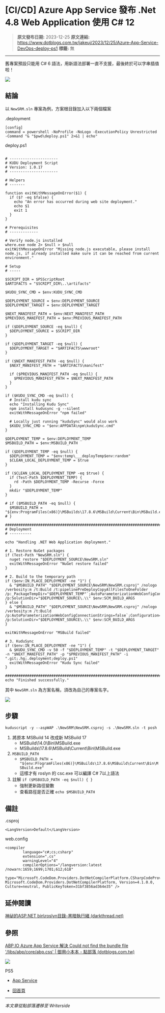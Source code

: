 # [CI/CD] Azure App Service 發布 .Net 4.8 Web Application 使用 C# 12

> **原文發布日期:** 2023-12-25
> **原文連結:** https://www.dotblogs.com.tw/jakeuj/2023/12/25/Azure-App-Service-DevOps-deploy-ps1
> **標籤:** 無

---

舊專案預設只能用 C# 6 語法，用新語法部署一直不支援，最後終於可以字串插值啦！

![](https://dotblogsfile.blob.core.windows.net/user/小小朱/d07efac4-7211-458d-943c-27e59ce4c15c/1703484955.png.png)

## 結論

以 `NewSRM.sln` 專案為例，方案根目錄加入以下兩個檔案

.deployment

```
[config]
command = powershell -NoProfile -NoLogo -ExecutionPolicy Unrestricted -Command "& "$pwd\deploy.ps1" 2>&1 | echo"
```

deploy.ps1

```

# ----------------------
# KUDU Deployment Script
# Version: 1.0.17
# ----------------------

# Helpers
# -------

function exitWithMessageOnError($1) {
  if ($? -eq $false) {
    echo "An error has occurred during web site deployment."
    echo $1
    exit 1
  }
}

# Prerequisites
# -------------

# Verify node.js installed
where.exe node 2> $null > $null
exitWithMessageOnError "Missing node.js executable, please install node.js, if already installed make sure it can be reached from current environment."

# Setup
# -----

$SCRIPT_DIR = $PSScriptRoot
$ARTIFACTS = "$SCRIPT_DIR\..\artifacts"

$KUDU_SYNC_CMD = $env:KUDU_SYNC_CMD

$DEPLOYMENT_SOURCE = $env:DEPLOYMENT_SOURCE
$DEPLOYMENT_TARGET = $env:DEPLOYMENT_TARGET

$NEXT_MANIFEST_PATH = $env:NEXT_MANIFEST_PATH
$PREVIOUS_MANIFEST_PATH = $env:PREVIOUS_MANIFEST_PATH

if ($DEPLOYMENT_SOURCE -eq $null) {
  $DEPLOYMENT_SOURCE = $SCRIPT_DIR
}

if ($DEPLOYMENT_TARGET -eq $null) {
  $DEPLOYMENT_TARGET = "$ARTIFACTS\wwwroot"
}

if ($NEXT_MANIFEST_PATH -eq $null) {
  $NEXT_MANIFEST_PATH = "$ARTIFACTS\manifest"

  if ($PREVIOUS_MANIFEST_PATH -eq $null) {
    $PREVIOUS_MANIFEST_PATH = $NEXT_MANIFEST_PATH
  }
}

if ($KUDU_SYNC_CMD -eq $null) {
  # Install kudu sync
  echo "Installing Kudu Sync"
  npm install kudusync -g --silent
  exitWithMessageOnError "npm failed"

  # Locally just running "kuduSync" would also work
  $KUDU_SYNC_CMD = "$env:APPDATA\npm\kuduSync.cmd"
}

$DEPLOYMENT_TEMP = $env:DEPLOYMENT_TEMP
$MSBUILD_PATH = $env:MSBUILD_PATH

if ($DEPLOYMENT_TEMP -eq $null) {
  $DEPLOYMENT_TEMP = "$env:temp\___deployTemp$env:random"
  $CLEAN_LOCAL_DEPLOYMENT_TEMP = $true
}

if ($CLEAN_LOCAL_DEPLOYMENT_TEMP -eq $true) {
  if (Test-Path $DEPLOYMENT_TEMP) {
    rd -Path $DEPLOYMENT_TEMP -Recurse -Force
  }
  mkdir "$DEPLOYMENT_TEMP"
}

# if ($MSBUILD_PATH -eq $null) {
  $MSBUILD_PATH = "${env:ProgramFiles(x86)}\MSBuilds\17.8.6\MSBuild\Current\Bin\MSBuild.exe"
# }

##################################################################################################################################
# Deployment
# ----------

echo "Handling .NET Web Application deployment."

# 1. Restore NuGet packages
if (Test-Path "NewSRM.sln") {
  nuget restore "$DEPLOYMENT_SOURCE\NewSRM.sln"
  exitWithMessageOnError "NuGet restore failed"
}

# 2. Build to the temporary path
if ($env:IN_PLACE_DEPLOYMENT -ne "1") {
  & "$MSBUILD_PATH" "$DEPLOYMENT_SOURCE\NewSRM\NewSRM.csproj" /nologo /verbosity:m /t:Build /t:pipelinePreDeployCopyAllFilesToOneFolder /p:_PackageTempDir="$DEPLOYMENT_TEMP"`;AutoParameterizationWebConfigConnectionStrings=false`;Configuration=Release`;UseSharedCompilation=false /p:SolutionDir="$DEPLOYMENT_SOURCE\.\\" $env:SCM_BUILD_ARGS
} else {
  & "$MSBUILD_PATH" "$DEPLOYMENT_SOURCE\NewSRM\NewSRM.csproj" /nologo /verbosity:m /t:Build /p:AutoParameterizationWebConfigConnectionStrings=false`;Configuration=Release`;UseSharedCompilation=false /p:SolutionDir="$DEPLOYMENT_SOURCE\.\\" $env:SCM_BUILD_ARGS
}

exitWithMessageOnError "MSBuild failed"

# 3. KuduSync
if ($env:IN_PLACE_DEPLOYMENT -ne "1") {
  & $KUDU_SYNC_CMD -v 50 -f "$DEPLOYMENT_TEMP" -t "$DEPLOYMENT_TARGET" -n "$NEXT_MANIFEST_PATH" -p "$PREVIOUS_MANIFEST_PATH" -i ".git;.hg;.deployment;deploy.ps1"
  exitWithMessageOnError "Kudu Sync failed"
}

##################################################################################################################################
echo "Finished successfully."
```

其中 `NewSRM.sln` 為方案名稱，須改為自己的專案名字。

![](https://dotblogsfile.blob.core.windows.net/user/小小朱/d07efac4-7211-458d-943c-27e59ce4c15c/1703485008.png.png)

## 步驟

```
kuduscript -y --aspWAP .\NewSRM\NewSRM.csproj -s .\NewSRM.sln -t posh
```

1. 將原本 MSBuild 14 改成新 MSBuild 17
   * MSBuild\14.0\Bin\MSBuild.exe
   * MSBuilds\17.8.6\MSBuild\Current\Bin\MSBuild.exe
2. `MSBUILD_PATH`
   * `$MSBUILD_PATH = "${env:ProgramFiles(x86)}\MSBuilds\17.8.6\MSBuild\Current\Bin\MSBuild.exe"`
   * 這樣才有 roslyn 的 csc.exe 可以編譯 C# 7以上語法
3. 註解 `if ($MSBUILD_PATH -eq $null) { }`
   * 強制更新路徑變數
   * 查看路徑是否正確 `echo $MSBUILD_PATH`

## 備註

.csproj

```
<LangVersion>Default</LangVersion>
```

web.config

```
<compiler
        language="c#;cs;csharp"
        extension=".cs"
        warningLevel="4"
        compilerOptions="/langversion:latest /nowarn:1659;1699;1701;612;618"
        type="Microsoft.CodeDom.Providers.DotNetCompilerPlatform.CSharpCodeProvider, Microsoft.CodeDom.Providers.DotNetCompilerPlatform, Version=4.1.0.0, Culture=neutral, PublicKeyToken=31bf3856ad364e35" />
```

## 延伸閱讀

[神祕的ASP.NET bin\roslyn目錄-黑暗執行緒 (darkthread.net)](https://blog.darkthread.net/blog/aspnet-bin-roslyn-folder/)

## 參照

[ABP.IO Azure App Service 解決 Could not find the bundle file '/libs/abp/core/abp.css' | 御用小本本 - 點部落 (dotblogs.com.tw)](https://dotblogs.com.tw/jakeuj/2023/12/06/abp-Azure-App-Service-DevOps-deploy-cmd)

![](https://card.psnprofiles.com/1/jakeuj.png)

PS5

* [App Service](/jakeuj/Tags?qq=App%20Service)

* [回首頁](/jakeuj)

---

*本文章從點部落遷移至 Writerside*
